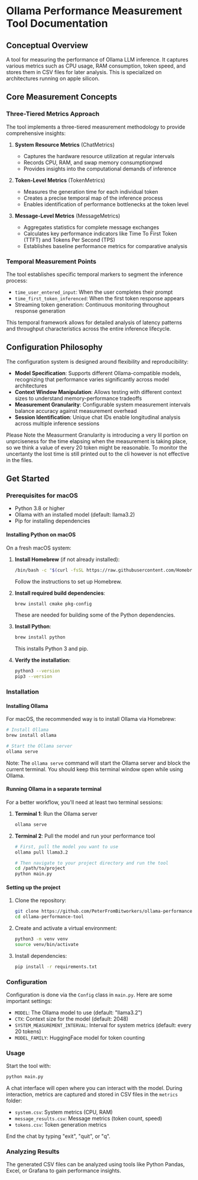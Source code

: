 # Ollama Performance Measurement Tool Documentation

## Conceptual Overview

A tool for measuring the performance of Ollama LLM inference. It captures various metrics such as CPU usage, RAM consumption, token speed, and stores them in CSV files for later analysis. This is specialized on architectures running on apple silicon.

## Core Measurement Concepts

### Three-Tiered Metrics Approach

The tool implements a three-tiered measurement methodology to provide comprehensive insights:

1. **System Resource Metrics** (ChatMetrics)
   - Captures the hardware resource utilization at regular intervals
   - Records CPU, RAM, and swap memory consumptionpwd
   - Provides insights into the computational demands of inference

2. **Token-Level Metrics** (TokenMetrics)
   - Measures the generation time for each individual token
   - Creates a precise temporal map of the inference process
   - Enables identification of performance bottlenecks at the token level

3. **Message-Level Metrics** (MessageMetrics)
   - Aggregates statistics for complete message exchanges
   - Calculates key performance indicators like Time To First Token (TTFT) and Tokens Per Second (TPS)
   - Establishes baseline performance metrics for comparative analysis

### Temporal Measurement Points

The tool establishes specific temporal markers to segment the inference process:
- `time_user_entered_input`: When the user completes their prompt
- `time_first_token_inferenced`: When the first token response appears
- Streaming token generation: Continuous monitoring throughout response generation

This temporal framework allows for detailed analysis of latency patterns and throughput characteristics across the entire inference lifecycle.

## Configuration Philosophy

The configuration system is designed around flexibility and reproducibility:

- **Model Specification**: Supports different Ollama-compatible models, recognizing that performance varies significantly across model architectures
- **Context Window Manipulation**: Allows testing with different context sizes to understand memory-performance tradeoffs
- **Measurement Granularity**: Configurable system measurement intervals balance accuracy against measurement overhead
- **Session Identification**: Unique chat IDs enable longitudinal analysis across multiple inference sessions

Please Note the Measurment Granularity is introducing a very lil portion on unprciseness for the time elapsing when the measurement is taking place, so we think a value of every 20 token might be reasonable. To monitor the uncertanty the lost time is still printed out to the cli however is not effective in the files.

## Get Started

### Prerequisites for macOS

- Python 3.8 or higher
- Ollama with an installed model (default: llama3.2)
- Pip for installing dependencies

#### Installing Python on macOS

On a fresh macOS system:

1. **Install Homebrew** (if not already installed):
   ```bash
   /bin/bash -c "$(curl -fsSL https://raw.githubusercontent.com/Homebrew/install/HEAD/install.sh)"
   ```
   Follow the instructions to set up Homebrew.

2. **Install required build dependencies**:
   ```bash
   brew install cmake pkg-config
   ```
   These are needed for building some of the Python dependencies.

3. **Install Python**:
   ```bash
   brew install python
   ```
   This installs Python 3 and pip.

4. **Verify the installation**:
   ```bash
   python3 --version
   pip3 --version
   ```

### Installation

#### Installing Ollama

For macOS, the recommended way is to install Ollama via Homebrew:

```bash
# Install Ollama
brew install ollama

# Start the Ollama server
ollama serve
```

Note: The `ollama serve` command will start the Ollama server and block the current terminal. You should keep this terminal window open while using Ollama.

#### Running Ollama in a separate terminal

For a better workflow, you'll need at least two terminal sessions:

1. **Terminal 1**: Run the Ollama server
   ```bash
   ollama serve
   ```

2. **Terminal 2**: Pull the model and run your performance tool
   ```bash
   # First, pull the model you want to use
   ollama pull llama3.2
   
   # Then navigate to your project directory and run the tool
   cd /path/to/project
   python main.py
   ```

#### Setting up the project

1. Clone the repository:
   ```bash
   git clone https://github.com/PeterFromBitworkers/ollama-performance-tool.git
   cd ollama-performance-tool
   ```

2. Create and activate a virtual environment:
   ```bash
   python3 -m venv venv
   source venv/bin/activate
   ```

3. Install dependencies:
   ```bash
   pip install -r requirements.txt
   ```

### Configuration

Configuration is done via the `Config` class in `main.py`. Here are some important settings:

- `MODEL`: The Ollama model to use (default: "llama3.2")
- `CTX`: Context size for the model (default: 2048)
- `SYSTEM_MEASUREMENT_INTERVAL`: Interval for system metrics (default: every 20 tokens)
- `MODEL_FAMILY`: HuggingFace model for token counting

### Usage

Start the tool with:

```bash
python main.py
```

A chat interface will open where you can interact with the model. During interaction, metrics are captured and stored in CSV files in the `metrics` folder:

- `system.csv`: System metrics (CPU, RAM)
- `message_results.csv`: Message metrics (token count, speed)
- `tokens.csv`: Token generation metrics

End the chat by typing "exit", "quit", or "q".

### Analyzing Results

The generated CSV files can be analyzed using tools like Python Pandas, Excel, or Grafana to gain performance insights.